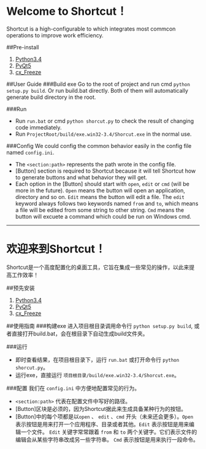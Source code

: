 # Welcome to Shortcut！
Shortcut is a high-configurable to which integrates most commcon operations to 
improve work efficiency.

##Pre-install
1. [Python3.4](https://www.python.org/downloads/)
2. [PyQt5](https://www.riverbankcomputing.com/software/pyqt/download5)
3. [cx_Freeze](https://pypi.python.org/packages/3.4/c/cx_Freeze/cx_Freeze-4.3.4.win32-py3.4.exe#md5=bd087416c69ced533768a22e5d3414b8)

##User Guide
###Build exe
Go to the root of project and run cmd `python setup.py build`. Or run build.bat directly. Both of them will automatically generate build directory in the root.

###Run
* Run `run.bat` or cmd `python shorcut.py` to check the result of changing code immediately.
* Run `ProjectRoot/build/exe.win32-3.4/Shorcut.exe` in the normal use.

###Config
We could config the common behavior easily in the config file named `config.ini`.

* The `<section:path>` represents the path wrote in the config file.
* [Button] section is required to Shortcut because it will tell Shortcut how to generate 
buttons and what behavior they will get.
* Each option in the [Button] should start with `open`, `edit` or `cmd` (will be more in the future). `Open` means the button will open an application, directory and so on. `Edit` means the button will edit a file. The `edit` keyword always follows two keywords named `from` and `to`, which means a file will be edited from some string to other string. `Cmd` means the button will excuete a command which could be run on Windows cmd.

--------------

# 欢迎来到Shortcut！
Shortcut是一个高度配置化的桌面工具，它旨在集成一些常见的操作，以此来提高工作效率！

##预先安装
1. [Python3.4](https://www.python.org/downloads/)
2. [PyQt5](https://www.riverbankcomputing.com/software/pyqt/download5)
3. [cx_Freeze](https://pypi.python.org/packages/3.4/c/cx_Freeze/cx_Freeze-4.3.4.win32-py3.4.exe#md5=bd087416c69ced533768a22e5d3414b8)

##使用指南
###构建exe
进入项目根目录调用命令行 `python setup.py build`, 或者直接打开build.bat，会在根目录下自动生成build文件夹。

###运行
* 即时查看结果，在项目根目录下，运行 `run.bat` 或打开命令行 `python shorcut.py`。
* 运行exe，直接运行 `项目根目录/build/exe.win32-3.4/Shorcut.exe`。

###配置
我们在 `config.ini` 中方便地配置常见的行为。

* `<section:path>` 代表在配置文件中写好的路径。
* [Button]区块是必须的，因为Shortcut据此来生成具备某种行为的按钮。
* [Button]中的每个项都是以`open` 、 `edit` 、`cmd` 开头（未来还会更多）。`Open` 表示按钮是用来打开一个应用程序、目录或者其他。`Edit` 表示按钮是用来编辑一个文件。 `Edit` 关键字常常跟着 `from` 和 `to` 两个关键字。它们表示文件的编辑会从某些字符串改成另一些字符串。
`Cmd` 表示按钮是用来执行一段命令。